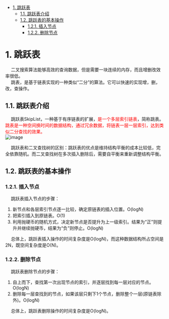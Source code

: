 
<!-- TOC -->

- [1. 跳跃表](#1-跳跃表)
    - [1.1. 跳跃表介绍](#11-跳跃表介绍)
    - [1.2. 跳跃表的基本操作](#12-跳跃表的基本操作)
        - [1.2.1. 插入节点](#121-插入节点)
        - [1.2.2. 删除节点](#122-删除节点)

<!-- /TOC -->

# 1. 跳跃表  
<!--
跳跃表（skip list）
https://www.jianshu.com/p/9d78d8719afe

-->

&emsp; 二叉搜索算法能够高效的查询数据，但是需要一块连续的内存，而且增删改效率很低。  
&emsp; 跳表，是基于链表实现的一种类似“二分”的算法。它可以快速的实现增，删，改，查操作。    

## 1.1. 跳跃表介绍
&emsp; 跳跃表SkipList，一种基于有序链表的扩展，<font color = "red">是一个多层索引链表</font>，简称跳表。<font color = "red">跳表是一种空间换时间的数据结构，通过冗余数据，将链表一层一层索引，达到类似二分查找的效果。</font>  
![image](http://www.wt1814.com/static/view/algorithm/function-1.png)  

&emsp; 跳跃表和二叉查找树的区别：跳跃表的优点是维持结构平衡的成本比较低，完全依靠随机。而二叉查找树在多次插入删除后，需要自平衡来重新调整结构平衡。  

## 1.2. 跳跃表的基本操作  
### 1.2.1. 插入节点  
&emsp; 跳跃表插入节点的步骤：  
1. 新节点和各层索引节点逐一比较，确定原链表的插入位置。O(logN)
2. 把索引插入到原链表。O(1)
3. 利用抛硬币的随机方式，决定新节点是否提升为上一级索引。结果为“正”则提升并继续抛硬币，结果为“负”则停止。O(logN)  

&emsp; 总体上，跳跃表插入操作的时间复杂度是O(logN)，而这种数据结构所占空间是2N，既空间复杂度是O(N)。  

### 1.2.2. 删除节点  
&emsp; 跳跃表删除节点的步骤：  

1. 自上而下，查找第一次出现节点的索引，并逐层找到每一层对应的节点。O(logN)
2. 删除每一层查找到的节点，如果该层只剩下1个节点，删除整个一层(原链表除外)。O(logN)  

&emsp; 总体上，跳跃表删除操作的时间复杂度是O(logN)。  